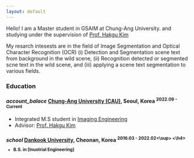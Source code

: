 ```yaml
---
layout: default
---
```


Hello!
I am a Master student in GSAIM at Chung-Ang University. and studying under the supervision of 
[Prof. Hakgu Kim](https://www.irislab.cau.ac.kr/)

My resarch intesests are in the field of Image Segmentation and Optical Character Recognition (OCR)
(i) Detection and Segmentation scene text from background in the wild scene,
(ii) Recognition detected or segmented scne text in the wild scene,
and (iii) applying a scene text segmentation to various fields.


### Education

<h4 class="education">
  <i class="material-icons md-18">account_balace</i>
  <a href="https://www.cau.ac.kr/index.do">Chung-Ang University (CAU)</a>, Seoul, Korea
  <sup>2022.09 - Current</sup>
 </h4>
 
 - Integrated M.S student in [Imaging Engineering]
 - Advisor: [Prof. Hakgu Kim](https://www.irislab.cau.ac.kr/)
 
 [Imaging Engineering]: "https://gsaim.cau.ac.kr/
 
 <h4 class="education">
  <i class="material-icons md-18">school</i>
  <a href="https://www.dankook.ac.kr/web/kor">Dankook University</a>, Cheonan, Korea
  <sup>2016.03 - 2022.02<\sup>
 <\h4>
   
 - B.S. in [Inustrial Engineering]
   
 [Industrial Engineering]: https://cms.dankook.ac.kr/web/ind

```

